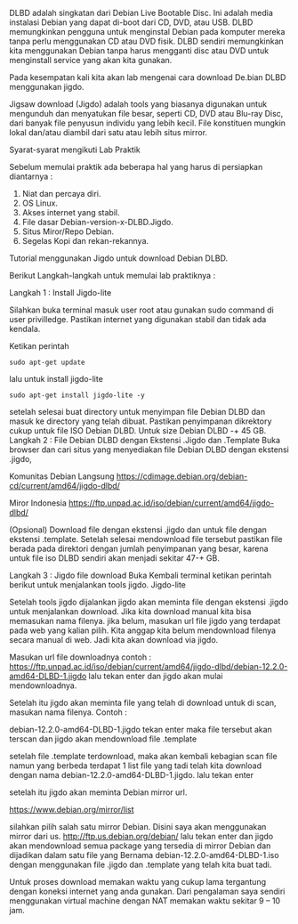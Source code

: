 DLBD adalah singkatan dari Debian Live Bootable Disc. Ini adalah media instalasi Debian yang dapat di-boot dari CD, DVD, atau USB. DLBD memungkinkan pengguna untuk menginstal Debian pada komputer mereka tanpa perlu menggunakan CD atau DVD fisik. DLBD sendiri memungkinkan kita menggunakan Debian tanpa harus mengganti disc atau DVD untuk menginstall service yang akan kita gunakan.

Pada kesempatan kali kita akan lab mengenai cara download De.bian DLBD menggunakan jigdo.

Jigsaw download (Jigdo) adalah tools yang biasanya digunakan untuk mengunduh dan menyatukan file besar, seperti CD, DVD atau Blu-ray Disc, dari banyak file penyusun individu yang lebih kecil. File konstituen mungkin lokal dan/atau diambil dari satu atau lebih situs mirror.

Syarat-syarat mengikuti Lab Praktik

Sebelum memulai praktik ada beberapa hal yang harus di persiapkan diantarnya :
1.	Niat dan percaya diri.
2.	OS Linux.
3.	Akses internet yang stabil.
4.	File dasar Debian-version-x-DLBD.Jigdo.
5.	Situs Miror/Repo Debian.
6.	Segelas Kopi dan rekan-rekannya.

Tutorial menggunakan Jigdo untuk download Debian DLBD.

Berikut Langkah-langkah untuk memulai lab praktiknya :

Langkah 1 : Install Jigdo-lite

Silahkan buka terminal masuk user root atau gunakan sudo command di user privilledge. Pastikan internet yang digunakan stabil dan tidak ada kendala.

Ketikan perintah

```sudo apt-get update```

lalu untuk install jigdo-lite

```sudo apt-get install jigdo-lite -y```

setelah selesai buat directory untuk menyimpan file Debian DLBD dan masuk ke directory yang telah dibuat. Pastikan penyimpanan dikrektory cukup untuk file ISO Debian DLBD. Untuk size Debian DLBD -+ 45 GB.
Langkah 2 : File Debian DLBD dengan Ekstensi .Jigdo dan .Template
Buka browser dan cari situs yang menyediakan file Debian DLBD dengan ekstensi .jigdo, 

Komunitas Debian Langsung 
https://cdimage.debian.org/debian-cd/current/amd64/jigdo-dlbd/

Miror Indonesia
https://ftp.unpad.ac.id/iso/debian/current/amd64/jigdo-dlbd/

 
(Opsional) Download file dengan ekstensi .jigdo dan untuk file dengan ekstensi .template.
Setelah selesai mendownload file tersebut pastikan file berada pada direktori dengan jumlah penyimpanan yang besar, karena untuk file iso DLBD sendiri akan menjadi sekitar 47-+ GB.

Langkah 3 : Jigdo file download
Buka Kembali terminal ketikan perintah berikut untuk menjalankan tools jigdo.
Jigdo-lite

Setelah tools jigdo dijalankan jigdo akan meminta file dengan ekstensi .jigdo untuk menjalankan download. Jika kita download manual kita bisa memasukan nama filenya. jika belum, masukan url file jigdo yang terdapat pada web yang kalian pilih. Kita anggap kita belum mendownload filenya secara manual di web. Jadi kita akan download via jigdo.

Masukan url file downloadnya contoh :
https://ftp.unpad.ac.id/iso/debian/current/amd64/jigdo-dlbd/debian-12.2.0-amd64-DLBD-1.jigdo
lalu tekan enter dan jigdo akan mulai mendownloadnya.

Setelah itu jigdo akan meminta file yang telah di download untuk di scan, masukan nama filenya. Contoh :

debian-12.2.0-amd64-DLBD-1.jigdo
tekan enter maka file tersebut akan terscan dan jigdo akan mendownload file .template

setelah file .template terdownload, maka akan kembali kebagian scan file namun yang berbeda terdapat 1 list file yang tadi telah kita download dengan nama debian-12.2.0-amd64-DLBD-1.jigdo.  lalu tekan enter

setelah itu jigdo akan meminta Debian mirror url.

https://www.debian.org/mirror/list

silahkan pilih salah satu mirror Debian. Disini saya akan menggunakan mirror dari us. 
http://ftp.us.debian.org/debian/
lalu tekan enter dan jigdo akan mendownload semua package yang tersedia di mirror Debian dan dijadikan dalam satu file yang Bernama debian-12.2.0-amd64-DLBD-1.iso dengan menggunakan file .jigdo dan .template yang telah kita buat tadi.

Untuk proses download memakan waktu yang cukup lama tergantung dengan koneksi internet yang anda gunakan. Dari pengalaman saya sendiri menggunakan virtual machine dengan NAT memakan waktu sekitar 9 – 10 jam.

